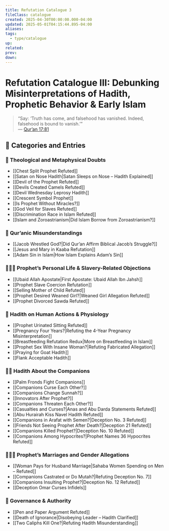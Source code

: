 ```yaml
---
title: Refutation Catalogue 3
fileClass: catalogue
created: 2025-04-30T00:00:00.000-04:00
updated: 2025-05-01T04:15:44.895-04:00
aliases: 
tags: 
  - type/catalogue 
up: 
related: 
prev: 
down: 
---
```


# Refutation Catalogue III: Debunking Misinterpretations of Hadith, Prophetic Behavior & Early Islam

> “Say: ‘Truth has come, and falsehood has vanished. Indeed, falsehood is bound to vanish.’”  
> — [Qur’an 17:81](https://quran.com/17/81)

## 📂 Categories and Entries

### 🧠 Theological and Metaphysical Doubts

- [[Chest Split Prophet Refuted]]
- [[Satan on Nose Hadith|Satan Sleeps on Nose – Hadith Explained]]
- [[Devil of the Prophet Refuted]]
- [[Devils Created Camels Refuted]]
- [[Devil Wednesday Leprosy Hadith]]
- [[Crescent Symbol Prophet]]
- [[Is Prophet Without Miracles?]]
- [[God Veil for Slaves Refuted]]
- [[Discrimination Race in Islam Refuted]]
- [[Islam and Zoroastrianism|Did Islam Borrow from Zoroastrianism?]]

### 📖 Qur’anic Misunderstandings

- [[Jacob Wrestled God?|Did Qur’an Affirm Biblical Jacob’s Struggle?]]
- [[Jesus and Mary in Kaaba Refutation]]
- [[Adam Sin in Islam|How Islam Explains Adam’s Sin]]

### 👩🏽‍🦱 Prophet’s Personal Life & Slavery-Related Objections

- [[Ubaid Allah Apostate|First Apostate: Ubaid Allah Ibn Jahsh]]
- [[Prophet Slave Coercion Refutation]]
- [[Selling Mother of Child Refuted]]
- [[Prophet Desired Weaned Girl?|Weaned Girl Allegation Refuted]]
- [[Prophet Divorced Sawda Refuted]]

### 🚽 Hadith on Human Actions & Physiology

- [[Prophet Urinated Sitting Refuted]]
- [[Pregnancy Four Years?|Refuting the 4-Year Pregnancy Misinterpretation]]
- [[Breastfeeding Refutation Redux|More on Breastfeeding in Islam]]
- [[Prophet Sex With Insane Woman?|Refuting Fabricated Allegation]]
- [[Praying for Goat Hadith]]
- [[Flank Acceptable Hadith]]

### 🤼‍♂️ Hadith About the Companions

- [[Palm Fronds Fight Companions]]
- [[Companions Curse Each Other?]]
- [[Companions Change Sunnah?]]
- [[Innovators After Prophet?]]
- [[Companions Threaten Each Other?]]
- [[Casualties and Curses?|Anas and Abu Darda Statements Refuted]]
- [[Abu Hurairah Kiss Navel Hadith Refuted]]
- [[Companions in Arafat with Semen?|Deception No. 3 Refuted]]
- [[Friends Not Seeing Prophet After Death?|Deception 21 Refuted]]
- [[Companions Killed Prophet?|Deception No. 10 Refuted]]
- [[Companions Among Hypocrites?|Prophet Names 36 Hypocrites Refuted]]

### 🧑‍🤝‍🧑 Prophet’s Marriages and Gender Allegations

- [[Woman Pays for Husband Marriage|Sahaba Women Spending on Men – Refuted]]
- [[Companions Castrated or Do Mutah?|Refuting Deception No. 7]]
- [[Companions Insulting Prophet?|Deception No. 12 Refuted]]
- [[Deception Omar Curses Infidels]]

### 📜 Governance & Authority

- [[Pen and Paper Argument Refuted]]
- [[Death of Ignorance|Disobeying Leader – Hadith Clarified]]
- [[Two Caliphs Kill One?|Refuting Hadith Misunderstanding]]

